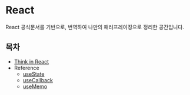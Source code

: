 # React

React 공식문서를 기반으로, 번역하여 나만의 패러프레이징으로 정리한 공간입니다.

## 목차

- [Think in React](/react/think-in-react.md)
- Reference
  - [useState](/react/reference/use-state.md)
  - [useCallback](/react/reference/use-callback.md)
  - [useMemo](/react/reference/use-memo.md)
